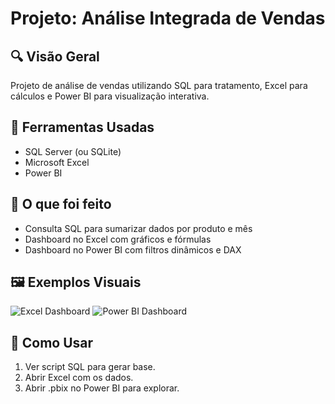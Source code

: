 # Projeto: Análise Integrada de Vendas

## 🔍 Visão Geral
Projeto de análise de vendas utilizando SQL para tratamento, Excel para cálculos e Power BI para visualização interativa.

## 🧰 Ferramentas Usadas
- SQL Server (ou SQLite)
- Microsoft Excel
- Power BI

## 📌 O que foi feito
- Consulta SQL para sumarizar dados por produto e mês
- Dashboard no Excel com gráficos e fórmulas
- Dashboard no Power BI com filtros dinâmicos e DAX

## 🖼️ Exemplos Visuais
![Excel Dashboard](Screenshot-Excel.png)
![Power BI Dashboard](Screenshot-Dashboard.png)

## 📂 Como Usar
1. Ver script SQL para gerar base.
2. Abrir Excel com os dados.
3. Abrir .pbix no Power BI para explorar.
